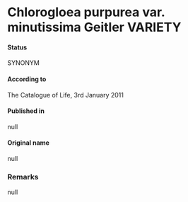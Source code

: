 Chlorogloea purpurea var. minutissima Geitler VARIETY
=======

#### Status
SYNONYM

#### According to
The Catalogue of Life, 3rd January 2011

#### Published in
null

#### Original name
null

### Remarks
null